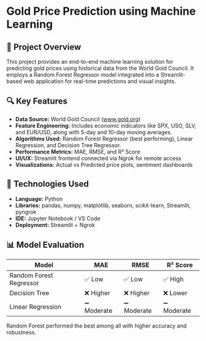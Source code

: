 # Gold Price Prediction using Machine Learning

## 📌 Project Overview
This project provides an end-to-end machine learning solution for predicting gold prices using historical data from the World Gold Council. It employs a Random Forest Regressor model integrated into a Streamlit-based web application for real-time predictions and visual insights.

## 🔍 Key Features
- **Data Source:** World Gold Council (www.gold.org)
- **Feature Engineering:** Includes economic indicators like SPX, USO, SLV, and EUR/USD, along with 5-day and 10-day moving averages.
- **Algorithms Used:** Random Forest Regressor (best performing), Linear Regression, and Decision Tree Regressor.
- **Performance Metrics:** MAE, RMSE, and R² Score
- **UI/UX:** Streamlit frontend connected via Ngrok for remote access
- **Visualizations:** Actual vs Predicted price plots, sentiment dashboards

## 🚀 Technologies Used
- **Language:** Python
- **Libraries:** pandas, numpy, matplotlib, seaborn, scikit-learn, Streamlit, pyngrok
- **IDE:** Jupyter Notebook / VS Code
- **Deployment:** Streamlit + Ngrok

## 📊 Model Evaluation
| Model                  | MAE  | RMSE | R² Score |
|------------------------|------|------|----------|
| Random Forest Regressor| ✅ Low  | ✅ Low  | ✅ High   |
| Decision Tree          | ❌ Higher | ❌ Higher | ❌ Lower  |
| Linear Regression      | ➖ Moderate | ➖ Moderate | ➖ Moderate |

Random Forest performed the best among all with higher accuracy and robustness.
